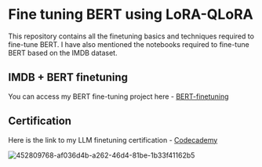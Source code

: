 # Fine tuning BERT using LoRA-QLoRA
This repository contains all the finetuning basics and techniques required to fine-tune BERT. I have also mentioned the notebooks required to fine-tune BERT based on the IMDB dataset.

## IMDB + BERT finetuning

You can access my BERT fine-tuning project here - [BERT-finetuning](https://github.com/ArjunJagdale/LoRA-QLoRA-Examples/tree/main/Finetuning-BERT)

## Certification

Here is the link to my LLM finetuning certification - [Codecademy](https://www.codecademy.com/profiles/ArjunJagdale/certificates/c48eab73789f42f49e97464d5ffdeb06)

![452809768-af036d4b-a262-46d4-81be-1b33f41162b5](https://github.com/user-attachments/assets/29442d65-8719-4e0f-8a0c-2c8294649cc4)
